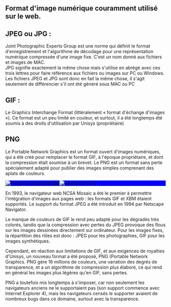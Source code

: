 ## Format d'image numérique couramment utilisé sur le web.

JPEG ou JPG :
--
Joint Photographic Experts Group est une norme qui définit le format d'enregistrement et l'algorithme de décodage pour une représentation numérique compressée d'une image fixe.
C'est un nom donné aux fichiers et images de MAC.  
JPG signifie exactement la même chose mais s'utilise en abrégé avec ces trois lettres pour faire référence aux fichiers ou images sur PC ou Windows.
Les fichiers JPEG et JPG sont donc en fait la même chose, il s'agit seulement de différencier s'il ont été généré sous MAC ou PC

GIF :
--
Le Graphics Interchange Format (littéralement « format d'échange d'images »). Ce format est un peu limité en couleur, et surtout, il a été longtemps été soumis à des droits d'utilisation par Unisys (propriétaire)

PNG
--
Le Portable Network Graphics est un format ouvert d'images numériques, qui a été créé pour remplacer le format GIF,
à l'époque propriétaire, et dont la compression était soumise à un brevet. 
Le PNG est un format sans perte spécialement adapté pour publier des images simples comprenant des aplats de couleurs.

<div style="background-color: blue"><img src="images/Emoji.png" alt="exemple image png jpg"><img src="images/Emoji.jpg" alt="image d'un PC"></div>


En 1993, le navigateur web NCSA Mosaic a été le premier à permettre l'intégration d'images aux pages web : les formats GIF et XBM étaient supportés. Le support du format JPEG a été introduit en 1994 par Netscape Navigator.

Le manque de couleurs de GIF le rend peu adapté pour les dégradés très colorés, tandis que la compression avec pertes du JPEG provoque des flous sur les images dessinées directement sur ordinateur. 
Pour les images fixes, la répartition des rôles est donc : JPEG pour les photographies, GIF pour les images synthétiques.

Cependant, en réaction aux limitations de GIF, et aux exigences de royalties d'Unisys, un nouveau format a été proposé, PNG (Portable Network Graphics. PNG gère 16 millions de couleurs, une variation des degrés de transparence, et a un algorithme de compression plus élaboré, ce qui rend en général les images plus légères qu'en GIF, sans pertes.

PNG a toutefois mis longtemps à s'imposer, car non seulement les navigateurs anciens ne le supportaient pas (son support commence avec Internet Explorer 4), mais les navigateurs censés le supporter avaient de nombreux bugs dans ce domaine, surtout avec la transparence. 


